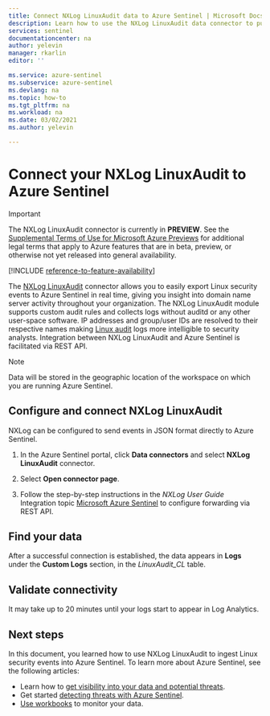 ```yaml
---
title: Connect NXLog LinuxAudit data to Azure Sentinel | Microsoft Docs
description: Learn how to use the NXLog LinuxAudit data connector to pull LinuxAudit logs into Azure Sentinel. View LinuxAudit data in workbooks, create alerts, and improve investigation.
services: sentinel
documentationcenter: na
author: yelevin
manager: rkarlin
editor: ''

ms.service: azure-sentinel
ms.subservice: azure-sentinel
ms.devlang: na
ms.topic: how-to
ms.tgt_pltfrm: na
ms.workload: na
ms.date: 03/02/2021
ms.author: yelevin

---
```

# Connect your NXLog LinuxAudit to Azure Sentinel

> [!IMPORTANT]
> The NXLog LinuxAudit connector is currently in **PREVIEW**. See the [Supplemental Terms of Use for Microsoft Azure Previews](https://azure.microsoft.com/support/legal/preview-supplemental-terms/) for additional legal terms that apply to Azure features that are in beta, preview, or otherwise not yet released into general availability.

[!INCLUDE [reference-to-feature-availability](includes/reference-to-feature-availability.md)]

The [NXLog LinuxAudit](https://nxlog.co/documentation/nxlog-user-guide/im_linuxaudit.html) connector allows you to easily export Linux security events to Azure Sentinel in real time, giving you insight into domain name server activity throughout your organization. The NXLog LinuxAudit module supports custom audit rules and collects logs without auditd or any other user-space software. IP addresses and group/user IDs are resolved to their respective names making [Linux audit](https://nxlog.co/documentation/nxlog-user-guide/linux-audit.html) logs more intelligible to security analysts. Integration between NXLog LinuxAudit and Azure Sentinel is facilitated via REST API.

> [!NOTE]
> Data will be stored in the geographic location of the workspace on which you are running Azure Sentinel.

## Configure and connect NXLog LinuxAudit

NXLog can be configured to send events in JSON format directly to Azure Sentinel.

1. In the Azure Sentinel portal, click **Data connectors** and select **NXLog LinuxAudit** connector.

1. Select **Open connector page**.

1. Follow the step-by-step instructions in the *NXLog User Guide* Integration topic [Microsoft Azure Sentinel](https://nxlog.co/documentation/nxlog-user-guide/sentinel.html) to configure forwarding via REST API.

## Find your data

After a successful connection is established, the data appears in **Logs** under the  **Custom Logs** section, in the *LinuxAudit_CL* table.

## Validate connectivity

It may take up to 20 minutes until your logs start to appear in Log Analytics.

## Next steps

In this document, you learned how to use NXLog LinuxAudit to ingest Linux security events into Azure Sentinel. To learn more about Azure Sentinel, see the following articles:

- Learn how to [get visibility into your data and potential threats](quickstart-get-visibility.md).
- Get started [detecting threats with Azure Sentinel](tutorial-detect-threats-built-in.md).
- [Use workbooks](tutorial-monitor-your-data.md) to monitor your data.
